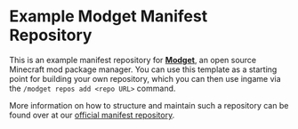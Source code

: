 # Example Modget Manifest Repository
This is an example manifest repository for [**Modget**](https://github.com/ReviversMC/modget-minecraft), an open source Minecraft mod package manager. You can use this template as a starting point for building your own repository, which you can then use ingame via the `/modget repos add <repo URL>` command.

More information on how to structure and maintain such a repository can be found over at our [official manifest repository](https://github.com/ReviversMC/modget-manifests).

